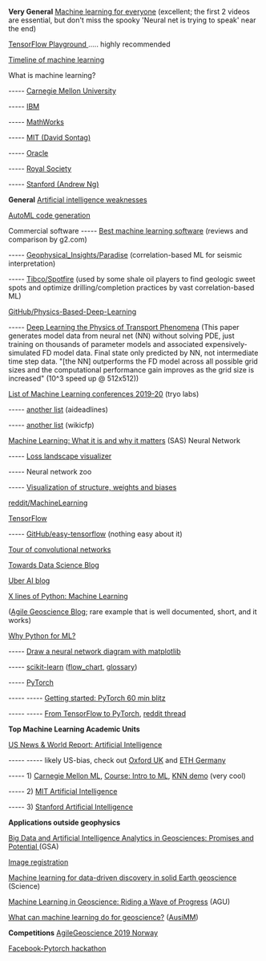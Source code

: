 **Very General**
[Machine learning for everyone](https://vas3k.com/blog/machine_learning/) (excellent; the first 2 videos are essential, but don&#39;t miss the spooky &#39;Neural net is trying to speak&#39; near the end)

[TensorFlow Playground ](https://playground.tensorflow.org/#activation=tanh&amp;batchSize=10&amp;dataset=circle&amp;regDataset=reg-plane&amp;learningRate=0.03&amp;regularizationRate=0&amp;noise=0&amp;networkShape=4,2&amp;seed=0.58965&amp;showTestData=false&amp;discretize=false&amp;percTrainData=50&amp;x=true&amp;y=true&amp;xTimesY=false&amp;xSquared=false&amp;ySquared=false&amp;cosX=false&amp;sinX=false&amp;cosY=false&amp;sinY=false&amp;collectStats=false&amp;problem=classification&amp;initZero=false&amp;hideText=false)..... highly recommended

[Timeline of machine learning](https://en.m.wikipedia.org/wiki/Timeline_of_machine_learning)

What is machine learning?

----- [Carnegie Mellon University](https://www.ml.cmu.edu/machine-learning/what-is-machine-learning.html)

----- [IBM](https://www.ibm.com/analytics/machine-learning)

----- [MathWorks](https://www.mathworks.com/discovery/machine-learning.html)

----- [MIT (David Sontag)](https://people.csail.mit.edu/dsontag/courses/ml16/slides/lecture1.pdf)

----- [Oracle](https://www.oracle.com/artificial-intelligence/what-is-machine-learning.html)

----- [Royal Society](https://royalsociety.org/topics-policy/projects/machine-learning/videos-and-background-information/)

----- [Stanford (Andrew Ng)](http://mlclass.stanford.edu/)

**General**
[Artificial intelligence weaknesses](https://cmns.umd.edu/news-events/features/4470)

[AutoML code generation](https://www.reddit.com/r/MachineLearning/comments/cpu5uc/research_what_is_the_state_of_automl_in_2019/)

Commercial software
----- [Best machine learning software](https://www.g2.com/categories/machine-learning) (reviews and comparison by g2.com)

----- [Geophysical\_Insights/Paradise](https://www.geoinsights.com/capabilities/) (correlation-based ML for seismic interpretation)

----- [Tibco/Spotfire](https://www.tibco.com/products/tibco-spotfire) (used by some shale oil players to find geologic sweet spots and optimize drilling/completion practices by vast correlation-based ML)

[GitHub/Physics-Based-Deep-Learning](https://github.com/thunil/Physics-Based-Deep-Learning)

----- [Deep Learning the Physics of Transport Phenomena](https://arxiv.org/pdf/1709.02432.pdf) (This paper generates model data from neural net (NN) without solving PDE, just training on thousands of parameter models and associated expensively-simulated FD model data. Final state only predicted by NN, not intermediate time step data. &quot;[the NN] outperforms the FD model across all possible grid sizes and the computational performance gain improves as the grid size is increased&quot; (10^3 speed up @ 512x512))

[List of Machine Learning conferences 2019-20](https://tryolabs.com/blog/machine-learning-deep-learning-conferences/) (tryo labs)

----- [another list](https://aideadlin.es/?sub=ML,CV,NLP,RO,SP,DM) (aideadlines)

----- [another list](http://www.wikicfp.com/cfp/call?conference=machine%20learning) (wikicfp)

[Machine Learning: What it is and why it matters](https://www.sas.com/en_us/insights/analytics/machine-learning.html) (SAS)
Neural Network

----- [Loss landscape visualizer](http://www.telesens.co/loss-landscape-viz/viewer.html)

----- Neural network zoo

----- [Visualization of structure, weights and biases](http://www.mghpcc.org/neural-networks-earthquakes/neuralnetworkforhelen/)

[reddit/MachineLearning](https://www.reddit.com/r/MachineLearning/)

[TensorFlow](https://www.tensorflow.org/)

----- [GitHub/easy-tensorflow](https://github.com/easy-tensorflow/easy-tensorflow) (nothing easy about it)

[Tour of convolutional networks](https://arxiv.org/abs/1908.05168)

[Towards Data Science Blog](https://towardsdatascience.com/)

[Uber AI blog](https://eng.uber.com/category/articles/ai/)

[X lines of Python: Machine Learning](https://agilescientific.com/blog/2017/1/4/x-lines-of-python-machine-learning?rq=machine%20learning) 

([Agile Geoscience Blog](https://agilescientific.com/blog); rare example that is well documented, short, and it works)

[Why Python for ML?](https://www.merixstudio.com/blog/why-python-so-popular-machine-learning/)

----- [Draw a neural network diagram with matplotlib](https://gist.github.com/craffel/2d727968c3aaebd10359)

----- [scikit-learn](https://scikit-learn.org/stable/) 
([flow\_chart](https://scikit-learn.org/stable/tutorial/machine_learning_map/index.html), 
[glossary](https://scikit-learn.org/stable/glossary.html))

----- [PyTorch](https://pytorch.org/)

----- ----- [Getting started: PyTorch 60 min blitz](https://pytorch.org/tutorials/beginner/deep_learning_60min_blitz.html)

----- ----- [From TensorFlow to PyTorch](https://medium.com/huggingface/from-tensorflow-to-pytorch-265f40ef2a28), [reddit thread](https://www.reddit.com/r/MachineLearning/comments/co5sua/d_how_to_convert_a_pretrained_tensorflow_model_to/)

**Top Machine Learning Academic Units**

[US News &amp; World Report: Artificial Intelligence](https://www.usnews.com/best-graduate-schools/top-science-schools/artificial-intelligence-rankings)

----- ----- likely US-bias, check out [Oxford UK](https://www.cs.ox.ac.uk/research/ai_ml/) and [ETH Germany](https://ml.inf.ethz.ch/)

----- 1) [Carnegie Mellon ML](https://www.ml.cmu.edu/), [Course: Intro to ML](https://www.cs.cmu.edu/~lwehbe/10701_S19/), [KNN demo](http://vision.stanford.edu/teaching/cs231n-demos/knn/) (very cool)

----- 2)  [MIT Artificial Intelligence](https://www.csail.mit.edu/research)

----- 3) [Stanford Artificial Intelligence](http://ai.stanford.edu/)

**Applications outside geophysics**

[Big Data and Artificial Intelligence Analytics in Geosciences: Promises and Potential ](http://www.geosociety.org/gsatoday/groundwork/G372GW/article.htm)(GSA)

[Image registration](https://www.reddit.com/r/MachineLearning/comments/crh5om/d_why_have_we_not_seen_equivalent_success_in_deep/)

[Machine learning for data-driven discovery in solid Earth geoscience](https://science.sciencemag.org/content/363/6433/eaau0323) (Science)

[Machine Learning in Geoscience: Riding a Wave of Progress](https://eos.org/meeting-reports/machine-learning-in-geoscience-riding-a-wave-of-progress) (AGU)

[What can machine learning do for geoscience?](https://www.ausimmbulletin.com/feature/can-machine-learning-geoscience/) ([AusiMM](https://ausimm.com/))

**Competitions**
[AgileGeoscience 2019 Norway](https://agilescientific.com/blog/2019/8/13/the-hack-returns-to-norway)

[Facebook-Pytorch hackathon](https://www.reddit.com/r/MachineLearning/comments/cot2xm/n_facebook_launches_online_global_pytorch/)

